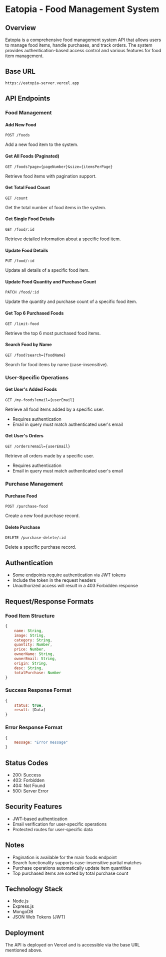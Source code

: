 # Eatopia - Food Management System

## Overview
Eatopia is a comprehensive food management system API that allows users to manage food items, handle purchases, and track orders. The system provides authentication-based access control and various features for food item management.

## Base URL
```
https://eatopia-server.vercel.app
```

## API Endpoints

### Food Management

#### Add New Food
```http
POST /foods
```
Add a new food item to the system.

#### Get All Foods (Paginated)
```http
GET /foods?page={pageNumber}&size={itemsPerPage}
```
Retrieve food items with pagination support.

#### Get Total Food Count
```http
GET /count
```
Get the total number of food items in the system.

#### Get Single Food Details
```http
GET /food/:id
```
Retrieve detailed information about a specific food item.

#### Update Food Details
```http
PUT /food/:id
```
Update all details of a specific food item.

#### Update Food Quantity and Purchase Count
```http
PATCH /food/:id
```
Update the quantity and purchase count of a specific food item.

#### Get Top 6 Purchased Foods
```http
GET /limit-food
```
Retrieve the top 6 most purchased food items.

#### Search Food by Name
```http
GET /food?search={foodName}
```
Search for food items by name (case-insensitive).

### User-Specific Operations

#### Get User's Added Foods
```http
GET /my-foods?email={userEmail}
```
Retrieve all food items added by a specific user.
- Requires authentication
- Email in query must match authenticated user's email

#### Get User's Orders
```http
GET /orders?email={userEmail}
```
Retrieve all orders made by a specific user.
- Requires authentication
- Email in query must match authenticated user's email

### Purchase Management

#### Purchase Food
```http
POST /purchase-food
```
Create a new food purchase record.

#### Delete Purchase
```http
DELETE /purchase-delete/:id
```
Delete a specific purchase record.

## Authentication
- Some endpoints require authentication via JWT tokens
- Include the token in the request headers
- Unauthorized access will result in a 403 Forbidden response

## Request/Response Formats

### Food Item Structure
```javascript
{
    name: String,
    image: String,
    category: String,
    quantity: Number,
    price: Number,
    ownerName: String,
    ownerEmail: String,
    origin: String,
    desc: String,
    totalPurchase: Number
}
```

### Success Response Format
```javascript
{
    status: true,
    result: [Data]
}
```

### Error Response Format
```javascript
{
    message: "Error message"
}
```

## Status Codes
- 200: Success
- 403: Forbidden
- 404: Not Found
- 500: Server Error

## Security Features
- JWT-based authentication
- Email verification for user-specific operations
- Protected routes for user-specific data

## Notes
- Pagination is available for the main foods endpoint
- Search functionality supports case-insensitive partial matches
- Purchase operations automatically update item quantities
- Top purchased items are sorted by total purchase count

## Technology Stack
- Node.js
- Express.js
- MongoDB
- JSON Web Tokens (JWT)

## Deployment
The API is deployed on Vercel and is accessible via the base URL mentioned above.

